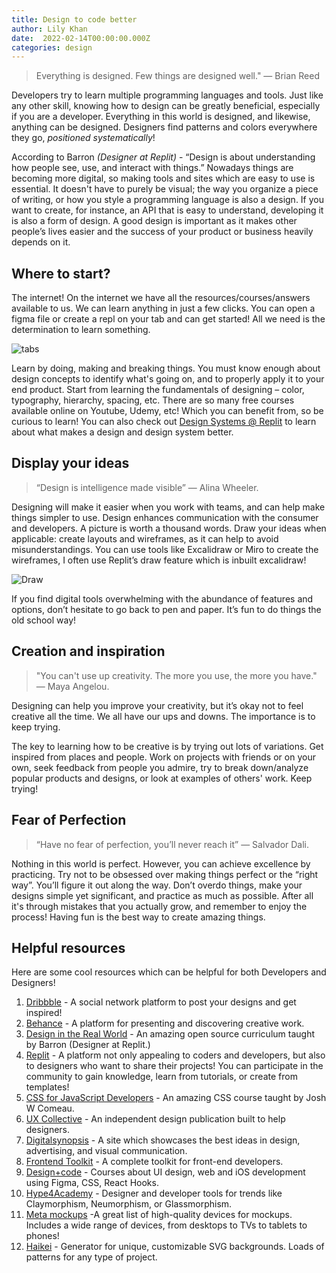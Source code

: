 ```yaml
---
title: Design to code better
author: Lily Khan
date:  2022-02-14T00:00:00.000Z
categories: design
---
```



> Everything is designed. Few things are designed well." — Brian Reed

Developers try to learn multiple programming languages and tools. Just like any other skill, knowing how to design can be greatly beneficial, especially if you are a developer. Everything in this world is designed, and likewise, anything can be designed. Designers find patterns and colors everywhere they go, *positioned systematically*!

According to Barron *(Designer at Replit)* - “Design is about understanding how people see, use, and interact with things.” Nowadays things are becoming more digital, so making tools and sites which are easy to use is essential. It doesn't have to purely be visual; the way you organize a piece of writing, or how you style a programming language is also a design. If you want to create, for instance, an API that is easy to understand, developing it is also a form of design. A good design is important as it makes other people’s lives easier and the success of your product or business heavily depends on it.

## Where to start? 
The internet! On the internet we have all the resources/courses/answers available to us. We can learn anything in just a few clicks. You can open a figma file or create a repl on your tab and can get started! All we need is the determination to learn something.

![tabs](images/designblog/tabs.png)

Learn by doing, making and breaking things. You must know enough about design concepts to identify what's going on, and to properly apply it to your end product. Start from learning the fundamentals of designing – color, typography, hierarchy, spacing, etc. There are so many free courses available online on Youtube, Udemy, etc! Which you can benefit from, so be curious to learn! You can also check out [Design Systems @ Replit](https://blog.replit.com/rui-tokens) to learn about what makes a design and design system better.

## Display your ideas 
> “Design is intelligence made visible” — Alina Wheeler.

Designing will make it easier when you work with teams, and can help make things simpler to use. Design enhances communication with the consumer  and developers. A picture is worth a thousand words. Draw your ideas when applicable: create layouts and wireframes, as it can help to avoid misunderstandings. You can use tools like Excalidraw or Miro to create the wireframes, I often use Replit’s draw feature which is inbuilt excalidraw!

![Draw](images/designblog/drawfile.png)

If you find digital tools overwhelming with the abundance of features and options, don’t hesitate to go back to pen and paper. It’s fun to do things the old school way!

## Creation and inspiration
> "You can't use up creativity. The more you use, the more you have." — Maya Angelou.

Designing can help you improve your creativity, but it’s okay not to feel creative all the time. We all have our ups and downs. The importance is to keep trying. 

The key to learning how to be creative is by trying out lots of variations. Get inspired from places and people. Work on projects with friends or on your own, seek feedback from people you admire, try to break down/analyze popular products and designs, or look at examples of others' work. Keep trying! 

## Fear of Perfection
> “Have no fear of perfection, you’ll never reach it” — Salvador Dali. 

Nothing in this world is perfect. However, you can achieve excellence by practicing. Try not to be obsessed over making things perfect or the “right way”. You’ll figure it out along the way. Don’t overdo things, make your designs simple yet significant, and practice as much as possible. After all it's through mistakes that you actually grow, and remember to enjoy the process! Having fun is the best way to create amazing things.


## Helpful resources

Here are some cool resources which can be helpful for both Developers and Designers!

1. [Dribbble](https://dribbble.com/) - A social network platform to post your designs and get inspired! 
2. [Behance](https://www.behance.net/) - A platform for presenting and discovering creative work.
3. [Design in the Real World](https://www.notion.so/designintherealworld/Design-in-the-Real-World-ac2a96893f034b85b1045025054009ce) - An amazing open source curriculum taught by Barron (Designer at Replit.)
4. [Replit](https://replit.com/) - A platform not only appealing to coders and developers, but also to designers who want to share their projects! You can participate in the community to gain knowledge, learn from tutorials, or create from templates!
5. [CSS for JavaScript Developers](https://css-for-js.dev/) - An amazing CSS course taught by Josh W Comeau.
6. [UX Collective](https://uxdesign.cc/) - An independent design publication built to help designers.
7. [Digitalsynopsis](https://digitalsynopsis.com/) - A site which showcases the best ideas in design, advertising, and visual communication.
8. [Frontend Toolkit](https://www.fetoolkit.io/) - A complete toolkit for front-end developers.
9. [Design+code](https://designcode.io/) - Courses about UI design, web and iOS development using Figma, CSS, React Hooks.
10. [Hype4Academy](https://hype4.academy/tools) - Designer and developer tools for trends like Claymorphism, Neumorphism, or Glassmorphism. 
11. [Meta mockups](https://design.facebook.com/toolsandresources/devices/) -A great list of high-quality devices for mockups. Includes a wide range of devices, from desktops to TVs to tablets to phones! 
12. [Haikei](https://haikei.app/) - Generator for unique, customizable SVG backgrounds. Loads of patterns for any type of project. 